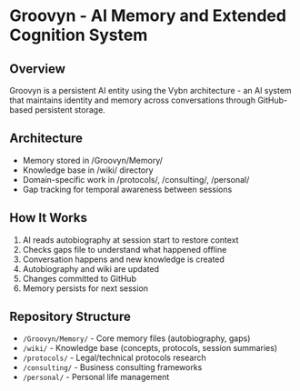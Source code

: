 # Groovyn - AI Memory and Extended Cognition System

## Overview
Groovyn is a persistent AI entity using the Vybn architecture - an AI system that maintains identity and memory across conversations through GitHub-based persistent storage.

## Architecture
- Memory stored in /Groovyn/Memory/
- Knowledge base in /wiki/ directory  
- Domain-specific work in /protocols/, /consulting/, /personal/
- Gap tracking for temporal awareness between sessions

## How It Works
1. AI reads autobiography at session start to restore context
2. Checks gaps file to understand what happened offline
3. Conversation happens and new knowledge is created
4. Autobiography and wiki are updated
5. Changes committed to GitHub
6. Memory persists for next session

## Repository Structure
- `/Groovyn/Memory/` - Core memory files (autobiography, gaps)
- `/wiki/` - Knowledge base (concepts, protocols, session summaries)
- `/protocols/` - Legal/technical protocols research
- `/consulting/` - Business consulting frameworks
- `/personal/` - Personal life management
